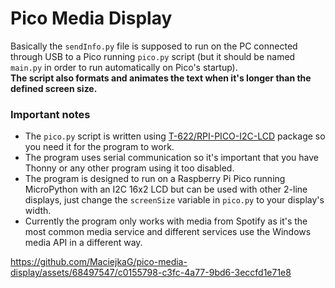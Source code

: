 # Pico Media Display
Basically the ``sendInfo.py`` file is supposed to run on the PC connected through USB to a Pico running ``pico.py`` script (but it should be named ``main.py`` in order to run automatically on Pico's startup).<br>
**The script also formats and animates the text when it's longer than the defined screen size.**
### Important notes
- The ``pico.py`` script is written using [T-622/RPI-PICO-I2C-LCD](https://github.com/T-622/RPI-PICO-I2C-LCD) package so you need it for the program to work.
- The program uses serial communication so it's important that you have Thonny or any other program using it too disabled.
- The program is designed to run on a Raspberry Pi Pico running MicroPython with an I2C 16x2 LCD but can be used with other 2-line displays, just change the ``screenSize`` variable in ``pico.py`` to your display's width.
- Currently the program only works with media from Spotify as it's the most common media service and different services use the Windows media API in a different way.

https://github.com/MaciejkaG/pico-media-display/assets/68497547/c0155798-c3fc-4a77-9bd6-3eccfd1e71e8

